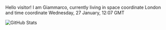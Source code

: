 Hello visitor! I am Giammarco, currently living in space coordinate London and time coordinate Wednesday, 27 January, 12:07 GMT

![GitHub Stats](https://github-readme-stats.vercel.app/api?username=grcasanova)
